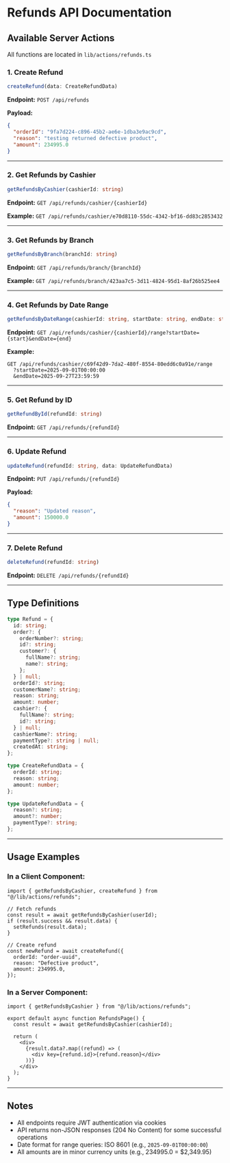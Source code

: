 # Refunds API Documentation

## Available Server Actions

All functions are located in `lib/actions/refunds.ts`

### 1. Create Refund

```typescript
createRefund(data: CreateRefundData)
```

**Endpoint:** `POST /api/refunds`

**Payload:**

```json
{
  "orderId": "9fa7d224-c896-45b2-ae6e-1dba3e9ac9cd",
  "reason": "testing returned defective product",
  "amount": 234995.0
}
```

---

### 2. Get Refunds by Cashier

```typescript
getRefundsByCashier(cashierId: string)
```

**Endpoint:** `GET /api/refunds/cashier/{cashierId}`

**Example:** `GET /api/refunds/cashier/e70d8110-55dc-4342-bf16-dd83c2853432`

---

### 3. Get Refunds by Branch

```typescript
getRefundsByBranch(branchId: string)
```

**Endpoint:** `GET /api/refunds/branch/{branchId}`

**Example:** `GET /api/refunds/branch/423aa7c5-3d11-4824-95d1-8af26b525ee4`

---

### 4. Get Refunds by Date Range

```typescript
getRefundsByDateRange(cashierId: string, startDate: string, endDate: string)
```

**Endpoint:** `GET /api/refunds/cashier/{cashierId}/range?startDate={start}&endDate={end}`

**Example:**

```
GET /api/refunds/cashier/c69f42d9-7da2-480f-8554-80edd6c0a91e/range
  ?startDate=2025-09-01T00:00:00
  &endDate=2025-09-27T23:59:59
```

---

### 5. Get Refund by ID

```typescript
getRefundById(refundId: string)
```

**Endpoint:** `GET /api/refunds/{refundId}`

---

### 6. Update Refund

```typescript
updateRefund(refundId: string, data: UpdateRefundData)
```

**Endpoint:** `PUT /api/refunds/{refundId}`

**Payload:**

```json
{
  "reason": "Updated reason",
  "amount": 150000.0
}
```

---

### 7. Delete Refund

```typescript
deleteRefund(refundId: string)
```

**Endpoint:** `DELETE /api/refunds/{refundId}`

---

## Type Definitions

```typescript
type Refund = {
  id: string;
  order?: {
    orderNumber?: string;
    id?: string;
    customer?: {
      fullName?: string;
      name?: string;
    };
  } | null;
  orderId?: string;
  customerName?: string;
  reason: string;
  amount: number;
  cashier?: {
    fullName?: string;
    id?: string;
  } | null;
  cashierName?: string;
  paymentType?: string | null;
  createdAt: string;
};

type CreateRefundData = {
  orderId: string;
  reason: string;
  amount: number;
};

type UpdateRefundData = {
  reason?: string;
  amount?: number;
  paymentType?: string;
};
```

---

## Usage Examples

### In a Client Component:

```tsx
import { getRefundsByCashier, createRefund } from "@/lib/actions/refunds";

// Fetch refunds
const result = await getRefundsByCashier(userId);
if (result.success && result.data) {
  setRefunds(result.data);
}

// Create refund
const newRefund = await createRefund({
  orderId: "order-uuid",
  reason: "Defective product",
  amount: 234995.0,
});
```

### In a Server Component:

```tsx
import { getRefundsByCashier } from "@/lib/actions/refunds";

export default async function RefundsPage() {
  const result = await getRefundsByCashier(cashierId);

  return (
    <div>
      {result.data?.map((refund) => (
        <div key={refund.id}>{refund.reason}</div>
      ))}
    </div>
  );
}
```

---

## Notes

- All endpoints require JWT authentication via cookies
- API returns non-JSON responses (204 No Content) for some successful operations
- Date format for range queries: ISO 8601 (e.g., `2025-09-01T00:00:00`)
- All amounts are in minor currency units (e.g., 234995.0 = $2,349.95)
